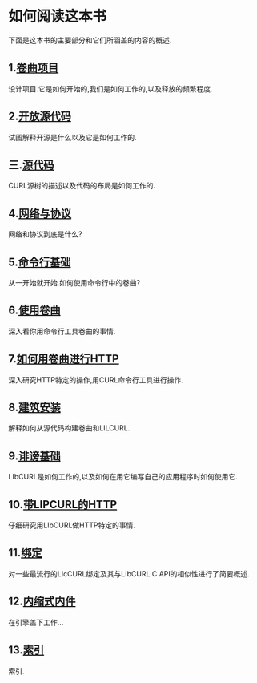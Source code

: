 
# 如何阅读这本书

下面是这本书的主要部分和它们所涵盖的内容的概述.

## 1.[卷曲项目](curl.md)

设计项目.它是如何开始的,我们是如何工作的,以及释放的频繁程度.

## 2.[开放源代码](opensource.md)

试图解释开源是什么以及它是如何工作的.

## 三.[源代码](sourcecode.md)

CURL源树的描述以及代码的布局是如何工作的.

## 4.[网络与协议](protocols.md)

网络和协议到底是什么?

## 5.[命令行基础](cmdline.md)

从一开始就开始.如何使用命令行中的卷曲?

## 6.[使用卷曲](usingcurl.md)

深入看你用命令行工具卷曲的事情.

## 7.[如何用卷曲进行HTTP](http.md)

深入研究HTTP特定的操作,用CURL命令行工具进行操作.

## 8.[建筑安装](building.md)

解释如何从源代码构建卷曲和LILCURL.

## 9.[诽谤基础](libcurl.md)

LIbCURL是如何工作的,以及如何在用它编写自己的应用程序时如何使用它.

## 10.[带LIPCURL的HTTP](libcurl-http.md)

仔细研究用LIbCURL做HTTP特定的事情.

## 11.[绑定](bindings.md)

对一些最流行的LIcCURL绑定及其与LIbCURL C API的相似性进行了简要概述.

## 12.[内缩式内件](internals.md)

在引擎盖下工作…

## 13.[索引](bookindex.md)

索引.
